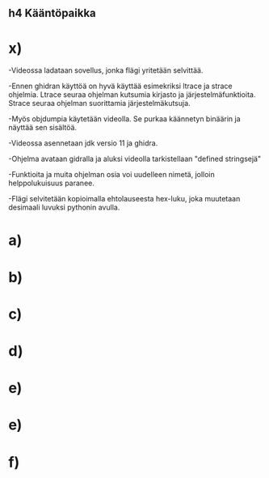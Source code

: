 ## h4 Kääntöpaikka

# x)

-Videossa ladataan sovellus, jonka flägi yritetään selvittää.

-Ennen ghidran käyttöä on hyvä käyttää esimekriksi ltrace ja strace ohjelmia. Ltrace seuraa ohjelman kutsumia kirjasto ja järjestelmäfunktioita. Strace seuraa ohjelman suorittamia järjestelmäkutsuja.

-Myös objdumpia käytetään videolla. Se purkaa käännetyn binäärin ja näyttää sen sisältöä.

-Videossa asennetaan jdk versio 11 ja ghidra.

-Ohjelma avataan gidralla ja aluksi videolla tarkistellaan "defined stringsejä"

-Funktioita ja muita ohjelman osia voi uudelleen nimetä, jolloin helppolukuisuus paranee.

-Flägi selvitetään kopioimalla ehtolauseesta hex-luku, joka muutetaan desimaali luvuksi pythonin avulla.


# a)

# b)

# c)

# d)

# e)

# e)

# f)
